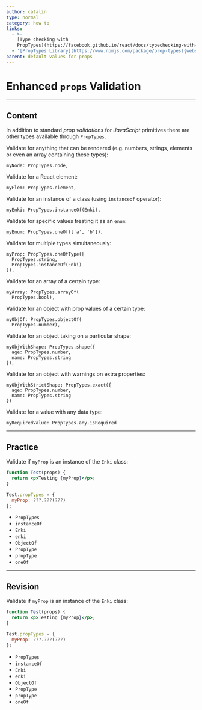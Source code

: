 ```yaml
---
author: catalin
type: normal
category: how to
links:
  - >-
    [Type checking with
    PropTypes](https://facebook.github.io/react/docs/typechecking-with-proptypes.html#react.proptypes){website}
  - '[PropTypes Library](https://www.npmjs.com/package/prop-types){website}'
parent: default-values-for-props
---
```


# Enhanced `props` Validation


---

## Content

In addition to standard *prop validations* for *JavaScript* primitives there are other types available through `PropTypes`.

Validate for anything that can be rendered (e.g. numbers, strings, elements or even an array containing these types):

```plain-text
myNode: PropTypes.node,
```

Validate for a React element:

```plain-text
myElem: PropTypes.element,
```

Validate for an instance of a class (using `instanceof` operator):

```plain-text
myEnki: PropTypes.instanceOf(Enki),
```

Validate for specific values treating it as an `enum`:

```plain-text
myEnum: PropTypes.oneOf(['a', 'b']),
```

Validate for multiple types simultaneously:

```plain-text
myProp: PropTypes.oneOfType([
  PropTypes.string,
  PropTypes.instanceOf(Enki)
]),
```

Validate for an array of a certain type:

```plain-text
myArray: PropTypes.arrayOf(
  PropTypes.bool),
```

Validate for an object with prop values of a certain type:

```plain-text
myObjOf: PropTypes.objectOf(
  PropTypes.number),
```

Validate for an object taking on a particular shape:

```plain-text
myObjWithShape: PropTypes.shape({
  age: PropTypes.number,
  name: PropTypes.string
}),
```

Validate for an object with warnings on extra properties:

```plain-text
myObjWithStrictShape: PropTypes.exact({
  age: PropTypes.number,
  name: PropTypes.string
})
```

Validate for a value with any data type:

```plain-text
myRequiredValue: PropTypes.any.isRequired
```


---

## Practice

Validate if `myProp` is an instance of the `Enki` class:

```jsx
function Test(props) {
  return <p>Testing {myProp}</p>;
}

Test.propTypes = {
  myProp: ???.???(???)
};
```

- `PropTypes`
- `instanceOf`
- `Enki`
- `enki`
- `ObjectOf`
- `PropType`
- `propType`
- `oneOf`


---

## Revision

Validate if `myProp` is an instance of the `Enki` class:

```jsx
function Test(props) {
  return <p>Testing {myProp}</p>;
}

Test.propTypes = {
  myProp: ???.???(???)
};
```

- `PropTypes`
- `instanceOf`
- `Enki`
- `enki`
- `ObjectOf`
- `PropType`
- `propType`
- `oneOf`
